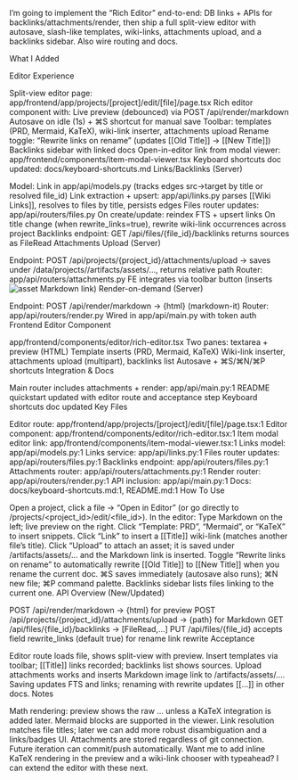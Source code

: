 I’m going to implement the “Rich Editor” end-to-end: DB links + APIs for backlinks/attachments/render, then ship a full split-view editor with autosave, slash-like templates, wiki-links, attachments upload, and a backlinks sidebar. Also wire routing and docs.

What I Added

Editor Experience

Split-view editor page: app/frontend/app/projects/[project]/edit/[file]/page.tsx
Rich editor component with:
Live preview (debounced) via POST /api/render/markdown
Autosave on idle (1s) + ⌘S shortcut for manual save
Toolbar: templates (PRD, Mermaid, KaTeX), wiki-link inserter, attachments upload
Rename toggle: “Rewrite links on rename” (updates [[Old Title]] → [[New Title]])
Backlinks sidebar with linked docs
Open-in-editor link from modal viewer: app/frontend/components/item-modal-viewer.tsx
Keyboard shortcuts doc updated: docs/keyboard-shortcuts.md
Links/Backlinks (Server)

Model: Link in app/api/models.py (tracks edges src→target by title or resolved file_id)
Link extraction + upsert: app/api/links.py parses [[Wiki Links]], resolves to files by title, persists edges
Files router updates: app/api/routers/files.py
On create/update: reindex FTS + upsert links
On title change (when rewrite_links=true), rewrite wiki-link occurrences across project
Backlinks endpoint: GET /api/files/{file_id}/backlinks returns sources as FileRead
Attachments Upload (Server)

Endpoint: POST /api/projects/{project_id}/attachments/upload → saves under /data/projects/<slug>/artifacts/assets/…, returns relative path
Router: app/api/routers/attachments.py
FE integrates via toolbar button (inserts ![asset](/artifacts/assets/...) Markdown link)
Render-on-demand (Server)

Endpoint: POST /api/render/markdown → {html} (markdown-it)
Router: app/api/routers/render.py
Wired in app/api/main.py with token auth
Frontend Editor Component

app/frontend/components/editor/rich-editor.tsx
Two panes: textarea + preview (HTML)
Template inserts (PRD, Mermaid, KaTeX)
Wiki-link inserter, attachments upload (multipart), backlinks list
Autosave + ⌘S/⌘N/⌘P shortcuts
Integration & Docs

Main router includes attachments + render: app/api/main.py:1
README quickstart updated with editor route and acceptance step
Keyboard shortcuts doc updated
Key Files

Editor route: app/frontend/app/projects/[project]/edit/[file]/page.tsx:1
Editor component: app/frontend/components/editor/rich-editor.tsx:1
Item modal editor link: app/frontend/components/item-modal-viewer.tsx:1
Links model: app/api/models.py:1
Links service: app/api/links.py:1
Files router updates: app/api/routers/files.py:1
Backlinks endpoint: app/api/routers/files.py:1
Attachments router: app/api/routers/attachments.py:1
Render router: app/api/routers/render.py:1
API inclusion: app/api/main.py:1
Docs: docs/keyboard-shortcuts.md:1, README.md:1
How To Use

Open a project, click a file → “Open in Editor” (or go directly to /projects/<project_id>/edit/<file_id>).
In the editor:
Type Markdown on the left; live preview on the right.
Click “Template: PRD”, “Mermaid”, or “KaTeX” to insert snippets.
Click “Link” to insert a [[Title]] wiki-link (matches another file’s title).
Click “Upload” to attach an asset; it is saved under /artifacts/assets/... and the Markdown link is inserted.
Toggle “Rewrite links on rename” to automatically rewrite [[Old Title]] to [[New Title]] when you rename the current doc.
⌘S saves immediately (autosave also runs); ⌘N new file; ⌘P command palette.
Backlinks sidebar lists files linking to the current one.
API Overview (New/Updated)

POST /api/render/markdown → {html} for preview
POST /api/projects/{project_id}/attachments/upload → {path} for Markdown
GET /api/files/{file_id}/backlinks → [FileRead,…]
PUT /api/files/{file_id} accepts field rewrite_links (default true) for rename link rewrite
Acceptance

Editor route loads file, shows split-view with preview.
Insert templates via toolbar; [[Title]] links recorded; backlinks list shows sources.
Upload attachments works and inserts Markdown image link to /artifacts/assets/....
Saving updates FTS and links; renaming with rewrite updates [[...]] in other docs.
Notes

Math rendering: preview shows the raw $...$ unless a KaTeX integration is added later. Mermaid blocks are supported in the viewer.
Link resolution matches file titles; later we can add more robust disambiguation and a links/badges UI.
Attachments are stored regardless of git connection. Future iteration can commit/push automatically.
Want me to add inline KaTeX rendering in the preview and a wiki-link chooser with typeahead? I can extend the editor with these next.